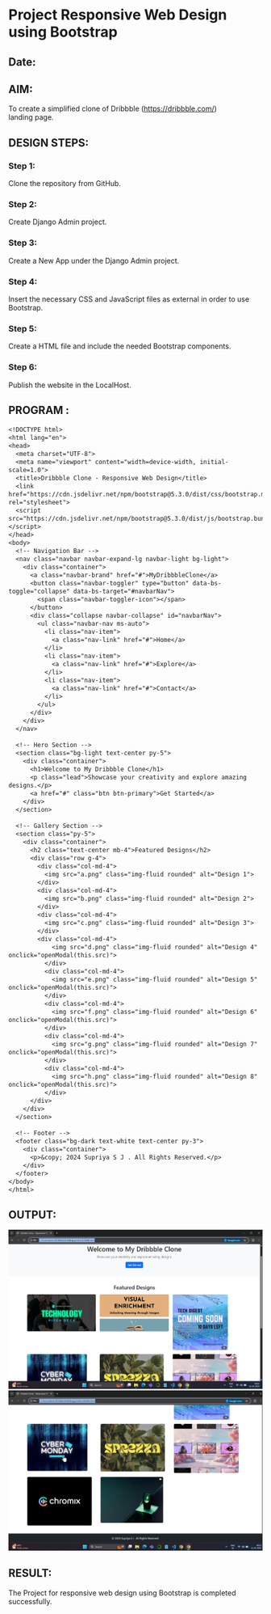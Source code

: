# Project Responsive Web Design using Bootstrap
## Date:

## AIM:
To create a simplified clone of Dribbble (https://dribbble.com/) landing page.


## DESIGN STEPS:

### Step 1:
Clone the repository from GitHub.

### Step 2:
Create Django Admin project.

### Step 3:
Create a New App under the Django Admin project.

### Step 4:
Insert the necessary CSS and JavaScript files as external in order to use Bootstrap.

### Step 5:
Create a HTML file and include the needed Bootstrap components.

### Step 6:
Publish the website in the LocalHost.

## PROGRAM :
```
<!DOCTYPE html>
<html lang="en">
<head>
  <meta charset="UTF-8">
  <meta name="viewport" content="width=device-width, initial-scale=1.0">
  <title>Dribbble Clone - Responsive Web Design</title>
  <link href="https://cdn.jsdelivr.net/npm/bootstrap@5.3.0/dist/css/bootstrap.min.css" rel="stylesheet">
  <script src="https://cdn.jsdelivr.net/npm/bootstrap@5.3.0/dist/js/bootstrap.bundle.min.js"></script>
</head>
<body>
  <!-- Navigation Bar -->
  <nav class="navbar navbar-expand-lg navbar-light bg-light">
    <div class="container">
      <a class="navbar-brand" href="#">MyDribbbleClone</a>
      <button class="navbar-toggler" type="button" data-bs-toggle="collapse" data-bs-target="#navbarNav">
        <span class="navbar-toggler-icon"></span>
      </button>
      <div class="collapse navbar-collapse" id="navbarNav">
        <ul class="navbar-nav ms-auto">
          <li class="nav-item">
            <a class="nav-link" href="#">Home</a>
          </li>
          <li class="nav-item">
            <a class="nav-link" href="#">Explore</a>
          </li>
          <li class="nav-item">
            <a class="nav-link" href="#">Contact</a>
          </li>
        </ul>
      </div>
    </div>
  </nav>

  <!-- Hero Section -->
  <section class="bg-light text-center py-5">
    <div class="container">
      <h1>Welcome to My Dribbble Clone</h1>
      <p class="lead">Showcase your creativity and explore amazing designs.</p>
      <a href="#" class="btn btn-primary">Get Started</a>
    </div>
  </section>

  <!-- Gallery Section -->
  <section class="py-5">
    <div class="container">
      <h2 class="text-center mb-4">Featured Designs</h2>
      <div class="row g-4">
        <div class="col-md-4">
          <img src="a.png" class="img-fluid rounded" alt="Design 1">
        </div>
        <div class="col-md-4">
          <img src="b.png" class="img-fluid rounded" alt="Design 2">
        </div>
        <div class="col-md-4">
          <img src="c.png" class="img-fluid rounded" alt="Design 3">
        </div>
        <div class="col-md-4">
            <img src="d.png" class="img-fluid rounded" alt="Design 4" onclick="openModal(this.src)">
          </div>
          <div class="col-md-4">
            <img src="e.png" class="img-fluid rounded" alt="Design 5" onclick="openModal(this.src)">
          </div>
          <div class="col-md-4">
            <img src="f.png" class="img-fluid rounded" alt="Design 6" onclick="openModal(this.src)">
          </div>
          <div class="col-md-4">
            <img src="g.png" class="img-fluid rounded" alt="Design 7" onclick="openModal(this.src)">
          </div>
          <div class="col-md-4">
            <img src="h.png" class="img-fluid rounded" alt="Design 8" onclick="openModal(this.src)">
          </div>
      </div>
    </div>
  </section>

  <!-- Footer -->
  <footer class="bg-dark text-white text-center py-3">
    <div class="container">
      <p>&copy; 2024 Supriya S J . All Rights Reserved.</p>
    </div>
  </footer>
</body>
</html>
```

## OUTPUT:
![alt text](<Screenshot 2025-05-21 081106.png>)
![alt text](<Screenshot 2025-05-21 081323.png>)
## RESULT:
The Project for responsive web design using Bootstrap is completed successfully.
